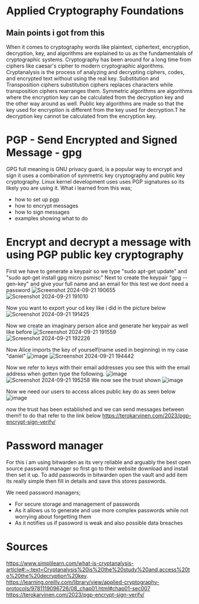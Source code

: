 # Applied Cryptography Foundations
## Main points i got from this
When it comes to cryptography words like plaintext, ciphertext, encryption, decryption, key, and algorithms are explained to us as the fundamentalals of cryptographic systems. Cryptography has been around for a long time from ciphers like caesar's cipher to modern cryptographic algorithms.
Cryptanalysis is the process of analyzing and decrypting ciphers, codes, and encrypted text without using the real key. 
Substitution and Transposition ciphers substitution ciphers replaces characters while transposition ciphers rearranges them.
Symmetric algorithms are algorithms where the encryption key can be calculated from the decryption key and the other way around as well.
Public key algorithms are made so that the key used for encryption is different from the key used for decryption.T he decryption key cannot be calculated from the encryption key.

# PGP - Send Encrypted and Signed Message - gpg
GPG full meaning is GNU privacy guard, is a popular way to encrypt and sign it uses a combination of symmetric key cryptography and public key cryptography. Linux kernel development uses uses PGP signatures so its likely you are using it. What i learned from this was;
- how to set up pgp
- how to encrypt messages
- how to sign messages
- examples showing what to do

# Encrypt and decrypt a message with using PGP public key cryptography
First we have to generate a keypair so we type 
"sudo apt-get update" and "sudo apt-get install gpg micro psmisc" 
Next to create the keypair "gpg --gen-key"
and give your full name and an email for this test we dont need a password
![Screenshot 2024-09-21 190655](https://github.com/user-attachments/assets/1c3de7fe-d5d8-43d4-a0e8-2262d1759786)
![Screenshot 2024-09-21 191010](https://github.com/user-attachments/assets/5b537df3-4220-482c-8e69-6659fd6a0420)

Now you want to export your cd key like i did in the picture below
![Screenshot 2024-09-21 191425](https://github.com/user-attachments/assets/5e3af9bc-ac56-45f7-956a-a90ea3f52a69)

Now we create an imaginary person alice and generate her keypair as well like before
![Screenshot 2024-09-21 191559](https://github.com/user-attachments/assets/f6a28730-9021-49db-854c-984cff3188c9)
![Screenshot 2024-09-21 192226](https://github.com/user-attachments/assets/b8b259f8-7ccf-446a-933c-ddae0d0822d1)

Now Alice imports the key of yourself(name used in beginning) in my case "daniel"
![image](https://github.com/user-attachments/assets/02a40fff-1909-4fd9-a457-186aa75762d3)
![Screenshot 2024-09-21 194442](https://github.com/user-attachments/assets/dc4fdae2-427f-4e42-9431-5080bffc765a)

Now we refer to keys with their email addresses you see this with the email address when gotten type the following.
![image](https://github.com/user-attachments/assets/e6a85ee5-430e-44ff-b76f-b837778855b8)
![Screenshot 2024-09-21 195258](https://github.com/user-attachments/assets/e0aebe0c-93e6-4fea-a7ea-6199cf6655f6)
We now see the trust shown
![image](https://github.com/user-attachments/assets/cc0b70aa-ee8f-4341-8019-de1be4c10fbd)

Now we need our users to access alices public key do as seen below
![image](https://github.com/user-attachments/assets/93b86462-58e4-4f35-83c0-44936e4e0220)

now the trust has been established and we can send messages between them!!
to do that refer to the link below 
https://terokarvinen.com/2023/pgp-encrypt-sign-verify/

# Password manager
For this i am using bitwarden as its very reliable and arguably the best open source password manager so first go to their website download and install then set it up. To add passwords in bitwarden open the vault and add item its really simple then fill in details and save this stores passwords.

We need password managers;
- For secure storage and management of passwords
- As it allows us to generate and use more complex passwords while not worrying about forgetting them
- As it notifies us if password is weak and also possible data breaches

# Sources
https://www.simplilearn.com/what-is-cryptanalysis-article#:~:text=Cryptanalysis%20is%20the%20study%20and,access%20to%20the%20decryption%20key.
https://learning.oreilly.com/library/view/applied-cryptography-protocols/9781119096726/08_chap01.html#chap01-sec007
https://terokarvinen.com/2023/pgp-encrypt-sign-verify/
